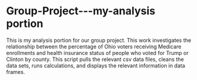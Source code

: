 # Group-Project---my-analysis portion

This is my analysis portion for our group project. This work investigates the relationship between the percentage of Ohio voters receiving Medicare enrollments and health insurance status of people who voted for Trump or Clinton by county. This script pulls the relevant csv data files, cleans the data sets, runs calculations, and displays the relevant information in data frames. 
